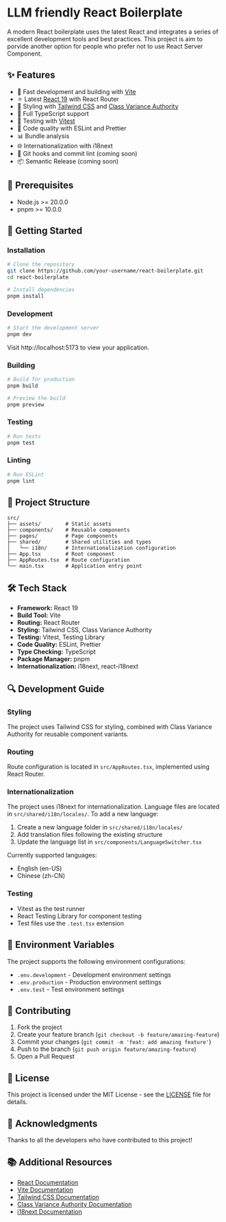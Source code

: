 # LLM friendly React Boilerplate

A modern React boilerplate uses the latest React and integrates a series of excellent development tools and best practices. This project is aim to porvide another option for people who prefer not to use React Server Component.

## ✨ Features

- 🚀 Fast development and building with [Vite](https://vitejs.dev/)
- ⚛️ Latest [React 19](https://react.dev/) with React Router
- 🎨 Styling with [Tailwind CSS](https://tailwindcss.com) and [Class Variance Authority](https://cva.style/)
- 📝 Full TypeScript support
- 🧪 Testing with [Vitest](https://vitest.dev)
- 🎯 Code quality with ESLint and Prettier
- 📊 Bundle analysis
- 🌐 Internationalization with i18next
- 🚦 Git hooks and commit lint (coming soon)
- 📦 Semantic Release (coming soon)

## 🔧 Prerequisites

- Node.js >= 20.0.0
- pnpm >= 10.0.0

## 🚀 Getting Started

### Installation

```bash
# Clone the repository
git clone https://github.com/your-username/react-boilerplate.git
cd react-boilerplate

# Install dependencies
pnpm install
```

### Development

```bash
# Start the development server
pnpm dev
```

Visit http://localhost:5173 to view your application.

### Building

```bash
# Build for production
pnpm build

# Preview the build
pnpm preview
```

### Testing

```bash
# Run tests
pnpm test
```

### Linting

```bash
# Run ESLint
pnpm lint
```

## 📁 Project Structure

```
src/
├── assets/        # Static assets
├── components/    # Reusable components
├── pages/         # Page components
├── shared/        # Shared utilities and types
│   └── i18n/      # Internationalization configuration
├── App.tsx        # Root component
├── AppRoutes.tsx  # Route configuration
└── main.tsx       # Application entry point
```

## 🛠 Tech Stack

- **Framework:** React 19
- **Build Tool:** Vite
- **Routing:** React Router
- **Styling:** Tailwind CSS, Class Variance Authority
- **Testing:** Vitest, Testing Library
- **Code Quality:** ESLint, Prettier
- **Type Checking:** TypeScript
- **Package Manager:** pnpm
- **Internationalization:** i18next, react-i18next

## 🔍 Development Guide

### Styling

The project uses Tailwind CSS for styling, combined with Class Variance Authority for reusable component variants.

### Routing

Route configuration is located in `src/AppRoutes.tsx`, implemented using React Router.

### Internationalization

The project uses i18next for internationalization. Language files are located in `src/shared/i18n/locales/`. To add a new language:

1. Create a new language folder in `src/shared/i18n/locales/`
2. Add translation files following the existing structure
3. Update the language list in `src/components/LanguageSwitcher.tsx`

Currently supported languages:
- English (en-US)
- Chinese (zh-CN)

### Testing

- Vitest as the test runner
- React Testing Library for component testing
- Test files use the `.test.tsx` extension

## 📝 Environment Variables

The project supports the following environment configurations:

- `.env.development` - Development environment settings
- `.env.production` - Production environment settings
- `.env.test` - Test environment settings

## 🤝 Contributing

1. Fork the project
2. Create your feature branch (`git checkout -b feature/amazing-feature`)
3. Commit your changes (`git commit -m 'feat: add amazing feature'`)
4. Push to the branch (`git push origin feature/amazing-feature`)
5. Open a Pull Request

## 📄 License

This project is licensed under the MIT License - see the [LICENSE](LICENSE) file for details.

## 🙏 Acknowledgments

Thanks to all the developers who have contributed to this project!

## 📚 Additional Resources

- [React Documentation](https://react.dev)
- [Vite Documentation](https://vitejs.dev)
- [Tailwind CSS Documentation](https://tailwindcss.com/docs)
- [Class Variance Authority Documentation](https://cva.style/docs)
- [i18next Documentation](https://www.i18next.com)
